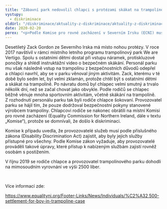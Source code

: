 ```yaml
---
title: "Zábavní park nedovolil chlapci s protézami skákat na trampolíně, podle ECNI to byla diskriminace"
vystupy:
  - diskriminace
oldUrl: "/diskriminace/aktuality-z-diskriminace/aktuality-z-diskriminace-2020/zabavni-park-nedovolil-chlapci-s-protezami-skakat-na-trampoline-podle-ecni-to-byla-diskrimina/"
date: 2020-02-20
perex: "<p>Podle Komise pro rovné zacházení v Severním Irsku (ECNI) musí provozovatelé služeb zajistit přístup ke službám také pro osoby s postižením.</p>"
---
```


<!-- imported from the old website -->

<p>Desetiletý Zack Gordon ze Severního Irska má místo nohou protézy. V roce 2017 navštívil v rámci místního letního programu trampolínový park We are Vertigo. Spolu s ostatními dětmi dostal při vstupu náramek, protiskluzové ponožky a shlédl instruktážní video o bezpečném skákání. Personál parku mu však následně vstup na trampolínu z bezpečnostních důvodů odepřel a chlapci navrhl, aby se v parku věnoval jiným aktivitám. Zack, kterému v té době bylo sedm let, byl velmi zklamán, protože chtěl být s ostatními dětmi a skákat na trampolíně. Po návratu domů byl chlapec velmi smutný a trvalo několik dní, než se začal chovat jako obvykle. Podle rodičů se chlapec běžně věnuje mnoha sportovním aktivitám, včetně skákání na trampolíně. Z rozhodnutí personálu parku tak byli rodiče chlapce šokovaní. Provozovatel parku se hájil tím, že pouze dodržoval bezpečnostní pokyny stanovené výrobcem trampolíny. Chlapcovi rodiče se nakonec obrátili na místní Komisi pro rovné zacházení (Equality Commission for Northern Ireland, dále v textu „Komise“), protože se domnívali, že došlo k diskriminaci.</p> <p>Komise k případu uvedla, že provozovatelé služeb musí podle příslušného zákona (Disability Discrimination Act) zajistit, aby byly jejich služby přístupné pro všechny. Podle Komise zákon vyžaduje, aby provozovatelé prováděli takové úpravy, které přístup k nabízeným službám zajistí rovněž osobám s postižením.</p> <p>V říjnu 2019 se rodiče chlapce a provozovatel trampolínového parku dohodli na mimosoudním vyrovnání ve výši 2500 liber. </p> <p> </p> <p>Více informací zde:</p> <a href="https://www.equalityni.org/Footer-Links/News/Individuals/%C2%A32,500-settlement-for-boy-in-trampoline-case" target="_blank">https://www.equalityni.org/Footer-Links/News/Individuals/%C2%A32,500-settlement-for-boy-in-trampoline-case</a>
